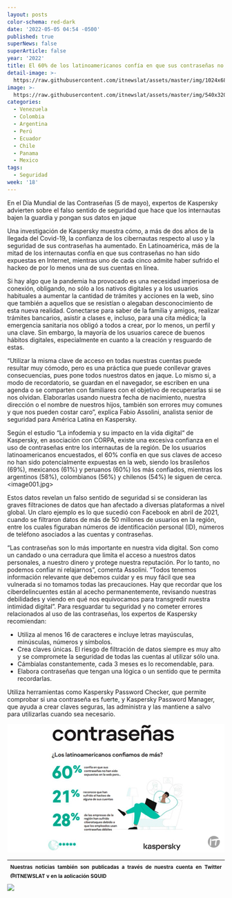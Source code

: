 ```yaml
---
layout: posts
color-schema: red-dark
date: '2022-05-05 04:54 -0500'
published: true
superNews: false
superArticle: false
year: '2022'
title: El 60% de los latinoamericanos confía en que sus contraseñas no corren peligro
detail-image: >-
  https://raw.githubusercontent.com/itnewslat/assets/master/img/1024x680/contrasena-kaspersky-g.jpg
image: >-
  https://raw.githubusercontent.com/itnewslat/assets/master/img/540x320/contrasena-kaspersky-p.jpg
categories:
  - Venezuela
  - Colombia
  - Argentina
  - Perú
  - Ecuador
  - Chile
  - Panama
  - Mexico
tags:
  - Seguridad
week: '18'
---
```

En el Día Mundial de las Contraseñas (5 de mayo), expertos de Kaspersky advierten sobre el falso sentido de seguridad que hace que los internautas bajen la guardia y pongan sus datos en jaque
 
Una investigación de Kaspersky muestra cómo, a más de dos años de la llegada del Covid-19, la confianza de los cibernautas respecto al uso y la seguridad de sus contraseñas ha aumentado. En Latinoamérica, más de la mitad de los internautas confía en que sus contraseñas no han sido expuestas en Internet, mientras uno de cada cinco admite haber sufrido el hackeo de por lo menos una de sus cuentas en línea. 
 
Si hay algo que la pandemia ha provocado es una necesidad imperiosa de conexión, obligando, no sólo a los nativos digitales y a los usuarios habituales a aumentar la cantidad de trámites y acciones en la web, sino que también a aquellos que se resistían o alegaban desconocimiento de esta nueva realidad. Conectarse para saber de la familia y amigos, realizar trámites bancarios, asistir a clases e, incluso, para una cita médica; la emergencia sanitaria nos obligó a todos a crear, por lo menos, un perfil y una clave. Sin embargo, la mayoría de los usuarios carece de buenos hábitos digitales, especialmente en cuanto a la creación y resguardo de estas. 
 
“Utilizar la misma clave de acceso en todas nuestras cuentas puede resultar muy cómodo, pero es una práctica que puede conllevar graves consecuencias, pues pone todos nuestros datos en jaque. Lo mismo si, a modo de recordatorio, se guardan en el navegador, se escriben en una agenda o se comparten con familiares con el objetivo de recuperarlas si se nos olvidan. Elaborarlas usando nuestra fecha de nacimiento, nuestra dirección o el nombre de nuestros hijos, también son errores muy comunes y que nos pueden costar caro”, explica Fabio Assolini, analista senior de seguridad para América Latina en Kaspersky.
 
Según el estudio “La infodemia y su impacto en la vida digital“ de Kaspersky, en asociación con CORPA, existe una excesiva confianza en el uso de contraseñas entre los internautas de la región. De los usuarios latinoamericanos encuestados, el 60% confía en que sus claves de acceso no han sido potencialmente expuestas en la web, siendo los brasileños (69%), mexicanos (61%) y peruanos (60%) los más confiados, mientras los argentinos (58%), colombianos (56%) y chilenos (54%) le siguen de cerca. 
<image001.jpg>
 
Estos datos revelan un falso sentido de seguridad si se consideran las graves filtraciones de datos que han afectado a diversas plataformas a nivel global. Un claro ejemplo es lo que sucedió con Facebook en abril de 2021, cuando se filtraron datos de más de 50 millones de usuarios en la región, entre los cuales figuraban números de identificación personal (ID), números de teléfono asociados a las cuentas y contraseñas.

“Las contraseñas son lo más importante en nuestra vida digital. Son como un candado o una cerradura que limita el acceso a nuestros datos personales, a nuestro dinero y protege nuestra reputación. Por lo tanto, no podemos confiar ni relajarnos”, comenta Assolini. “Todos tenemos información relevante que debemos cuidar y es muy fácil que sea vulnerada si no tomamos todas las precauciones. Hay que recordar que los ciberdelincuentes están al acecho permanentemente, revisando nuestras debilidades y viendo en qué nos equivocamos para transgredir nuestra intimidad digital”.
Para resguardar tu seguridad y no cometer errores relacionados al uso de las contraseñas, los expertos de Kaspersky recomiendan:

- Utiliza al menos 16 de caracteres e incluye letras mayúsculas, minúsculas, números y símbolos.
- Crea claves únicas. El riesgo de filtración de datos siempre es muy alto y se compromete la seguridad de todas las cuentas al utilizar sólo una.
- Cámbialas constantemente, cada 3 meses es lo recomendable, para.
- Elabora contraseñas que tengan una lógica o un sentido que te permita recordarlas.

Utiliza herramientas como Kaspersky Password Checker, que permite comprobar si una contraseña es fuerte, y Kaspersky Password Manager, que ayuda a crear claves seguras, las administra y las mantiene a salvo para utilizarlas cuando sea necesario.

![](https://raw.githubusercontent.com/itnewslat/assets/master/img/540x320/contrasena-kaspersky-p.jpg)

<table style="height: 42px;" width="569">
<tbody>
<tr>
<td style="text-align: justify;"><sub><strong>Nuestras noticias también son publicadas a través de nuestra cuenta en Twitter <a href="https://twitter.com/itnewslat?lang=es">@ITNEWSLAT</a> y en la aplicación <a href="https://squidapp.co/en/">SQUID</a></strong></sub></td>
</tr>
</tbody>
</table>

<img src="https://tracker.metricool.com/c3po.jpg?hash=56f88a41e39ab42c063cc51676587a04"/>